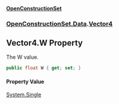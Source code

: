 #### [OpenConstructionSet](index.md 'index')
### [OpenConstructionSet.Data](index.md#OpenConstructionSet_Data 'OpenConstructionSet.Data').[Vector4](jzKTjk4swm94jQ1SgGBzAQ.md 'OpenConstructionSet.Data.Vector4')
## Vector4.W Property
The W value.  
```csharp
public float W { get; set; }
```
#### Property Value
[System.Single](https://docs.microsoft.com/en-us/dotnet/api/System.Single 'System.Single')
